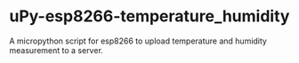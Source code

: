 # uPy-esp8266-temperature_humidity
A micropython script for esp8266 to upload temperature and humidity measurement to a server.

